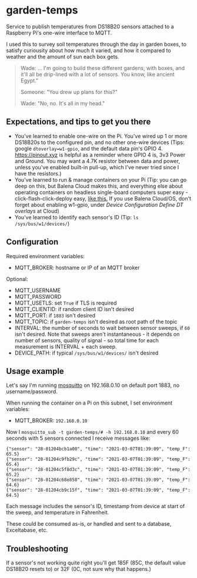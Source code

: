 # garden-temps

Service to publish temperatures from DS18B20 sensors attached to a Raspberry Pi's one-wire interface to MQTT.

I used this to survey soil temperatures through the day in garden boxes, to satisfy curiousity about how much it varied, and how it compared to weather and the amount of sun each box gets.

> Wade: ... I'm going to build these different gardens, with boxes, and it'll all be drip-lined with a lot of sensors. You
> know, like ancient Egypt."
> 
> Someone: "You drew up plans for this?"
> 
> Wade: "No, no. It's all in my head."

## Expectations, and tips to get you there

- You've learned to enable one-wire on the Pi. You've wired up 1 or more DS18B20s to the configured pin, and no other one-wire devices (Tips: google `dtoverlay=w1-gpio`, and the default data pin's GPIO 4. <https://pinout.xyz> is helpful as a reminder where GPIO 4 is, 3v3 Power and Ground. You may want a 4.7K resistor between data and power, unless you've enabled built-in pull-up, which I've never tried since I have the resistors.)
- You've learned to run & manage containers on your Pi (Tip: you can go deep on this, but Balena Cloud makes this, and everything else about operating containers on headless single-board computers super easy - click-flash-click-deploy easy, [like this.](https://dashboard.balena-cloud.com/deploy) If you use Balena Cloud/OS, don't forget about enabling w1-gpio, under *Device Configuration* *Define DT overlays* at Cloud)
- You've learned to identify each sensor's ID (Tip: `ls /sys/bus/w1/devices/`)

## Configuration

Required environment variables:

- MQTT_BROKER: hostname or IP of an MQTT broker

Optional:

- MQTT_USERNAME
- MQTT_PASSWORD
- MQTT_USETLS: set `True` if TLS is required
- MQTT_CLIENTID: if random client ID isn't desired
- MQTT_PORT: if `1883` isn't desired
- MQTT_TOPIC: if `garden-temps` isn't desired as root path of the topic
- INTERVAL: the number of seconds to wait between sensor sweeps, if `60` isn't desired. Note that sweeps aren't instantaneous - it depends on number of sensors, quality of signal - so total time for each measurement is INTERVAL + each sweep.
- DEVICE_PATH: if typical `/sys/bus/w1/devices/` isn't desired

## Usage example

Let's say I'm running [mosquitto](https://mosquitto.org/) on 192.168.0.10 on default port 1883, no username/password.

When running the container on a Pi on this subnet, I set environment variables:

- MQTT_BROKER: `192.168.0.10`

Now I `mosquitto_sub -t garden-temps/# -h 192.168.0.10` and every 60 seconds with 5 sensors connected I receive messages like:

    {"sensor": "28-01204bcb1a00", "time": "2021-03-07T01:39:09", "temp_F": 65.5}
    {"sensor": "28-01204c9fb29c", "time": "2021-03-07T01:39:09", "temp_F": 65.4}
    {"sensor": "28-01204c5f8d3c", "time": "2021-03-07T01:39:09", "temp_F": 65.2}
    {"sensor": "28-01204c68e858", "time": "2021-03-07T01:39:09", "temp_F": 64.6}
    {"sensor": "28-01204cb9c15f", "time": "2021-03-07T01:39:09", "temp_F": 64.5}

Each message includes the sensor's ID, timestamp from device at start of the sweep, and temperature in Fahrenheit.

These could be consumed as-is, or handled and sent to a database, Exceltabase, etc.

## Troubleshooting

If a sensor's not working quite right you'll get 185F (85C, the default value  DS18B20 resets to) or 32F (0C, not sure why that happens.)
